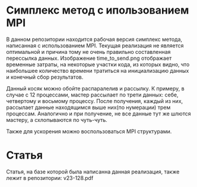 Симплекс метод с ипользованием MPI
==================

В данном репозитории находится рабочая версия симплекс метода, написанная с использованием MPI. Текущая реализация не является оптимальной и причина тому не очень правильно составленная перессылка данных. Изображение time_to_send.png отображает временные затраты, на некоторые участки кода, из которых видно, что наибольшее количество времени тратиться на инициализацию данных и конечный сбор результатов. 

Данный косяк можно обойте распаралелив и рассылку. К примеру, в случае с 12 процессами, мастер рассылает по трети данных: себе, четвертому и восьмому процессу. После получения, каждый из них, рассылает данные находящимся выше них(по нумерации) трем процессам. Аналогично и при получение, не все данные тут же шлются мастеру, а схлопываются по чуть-чуть.

Также для ускорения можно воспользоваться MPI структурами.

Статья
==================
Статья, на базе которой была написанна данная реализация, также лежит в репозитории: v23-128.pdf
